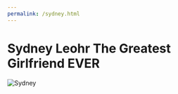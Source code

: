 ```yaml
---
permalink: /sydney.html
---
```


# Sydney Leohr The Greatest Girlfriend EVER

![Sydney](./assets/images/sydney.jpg)
